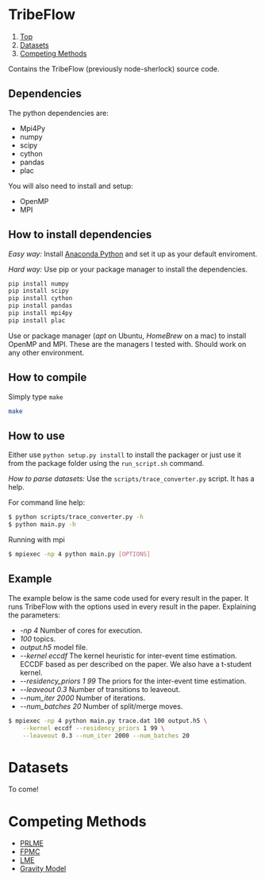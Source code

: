 <a name="top"></a>
TribeFlow
=========

1. [Top](#top)
2. [Datasets](#data)
3. [Competing Methods](#competition)

Contains the TribeFlow (previously node-sherlock) source code.

Dependencies
------------

The python dependencies are:

* Mpi4Py
* numpy
* scipy
* cython
* pandas
* plac

You will also need to install and setup: 

* OpenMP
* MPI

How to install dependencies
---------------------------

*Easy way:* Install [Anaconda Python](https://www.continuum.io/) and 
set it up as your default enviroment.

*Hard way:* Use pip or your package manager to install the dependencies. 

```bash
pip install numpy
pip install scipy
pip install cython
pip install pandas
pip install mpi4py
pip install plac
```

Use or package manager (*apt* on Ubuntu, *HomeBrew* on a mac) to install
OpenMP and MPI. These are the managers I tested with. Should work on any
other environment.

How to compile
--------------

Simply type `make`

```bash
make
```

How to use
----------

Either use `python setup.py install` to install the packager or just use it from
the package folder using the `run_script.sh` command.

*How to parse datasets:* Use the `scripts/trace_converter.py` script. It has a help.

For command line help:

```bash
$ python scripts/trace_converter.py -h
$ python main.py -h
```

Running with mpi

```bash
$ mpiexec -np 4 python main.py [OPTIONS]
```

Example
-------

The example below is the same code used for every result in the paper. It runs
TribeFlow with the options used in every result in the paper. Explaining the
parameters:

   * *-np 4* Number of cores for execution.
   * *100* topics.
   * *output.h5* model file.
   * *--kernel eccdf* The kernel heuristic for inter-event time estimation. ECCDF
     based as per described on the paper. We also have a t-student kernel.
   * *--residency_priors 1 99* The priors for the inter-event time estimation.
   * *--leaveout 0.3* Number of transitions to leaveout.
   * *--num_iter 2000* Number of iterations.
   * *--num_batches 20* Number of split/merge moves.

```bash
$ mpiexec -np 4 python main.py trace.dat 100 output.h5 \
    --kernel eccdf --residency_priors 1 99 \
    --leaveout 0.3 --num_iter 2000 --num_batches 20
```

<a name="data"></a>
Datasets
========

To come!

<a name="competition"></a>
Competing Methods
=================

* [PRLME](http://github.com/flaviovdf/plme)
* [FPMC](http://github.com/flaviovdf/fpmc)
* [LME](http://www.cs.cornell.edu/people/tj/playlists/index.html)
* [Gravity Model](https://github.com/flaviovdf/tribeflow/blob/master/scripts/gravity_model.py)
